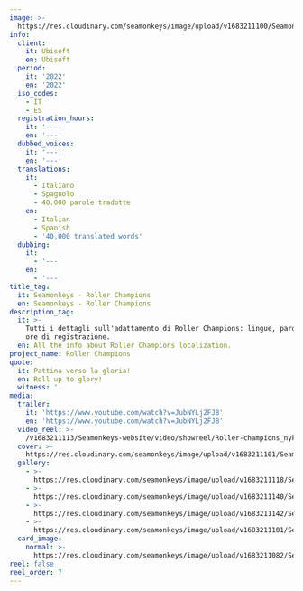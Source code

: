 ```yaml
---
image: >-
  https://res.cloudinary.com/seamonkeys/image/upload/v1683211100/Seamonkeys-website/meta/tag_image_RC_l42uh5_zefojb.jpg
info:
  client:
    it: Ubisoft
    en: Ubisoft
  period:
    it: '2022'
    en: '2022'
  iso_codes:
    - IT
    - ES
  registration_hours:
    it: '---'
    en: '---'
  dubbed_voices:
    it: '---'
    en: '---'
  translations:
    it:
      - Italiano
      - Spagnolo
      - 40.000 parole tradotte
    en:
      - Italian
      - Spanish
      - '40,000 translated words'
  dubbing:
    it:
      - '---'
    en:
      - '---'
title_tag:
  it: Seamonkeys - Roller Champions
  en: Seamonkeys - Roller Champions
description_tag:
  it: >-
    Tutti i dettagli sull'adattamento di Roller Champions: lingue, parole, voci,
    ore di registrazione.
  en: All the info about Roller Champions localization.
project_name: Roller Champions
quote:
  it: Pattina verso la gloria!
  en: Roll up to glory!
  witness: ''
media:
  trailer:
    it: 'https://www.youtube.com/watch?v=JubNYLj2FJ8'
    en: 'https://www.youtube.com/watch?v=JubNYLj2FJ8'
  video_reel: >-
    /v1683211113/Seamonkeys-website/video/showreel/Roller-champions_nykhr2_bnz7wy.mp4
  cover: >-
    https://res.cloudinary.com/seamonkeys/image/upload/v1683211101/Seamonkeys-website/cover/RC_CLOSED_ALPHA_KEYART_1920_catyki_guu4k9.jpg
  gallery:
    - >-
      https://res.cloudinary.com/seamonkeys/image/upload/v1683211118/Seamonkeys-website/gallery/RC_CB_Screenshot_ValkyrieMexicoNoLogo-25102260118faa0f5b43.72319306_e6rz4o_mxwnkd.png
    - >-
      https://res.cloudinary.com/seamonkeys/image/upload/v1683211140/Seamonkeys-website/gallery/RC_Screenshot_3V3_20220518_6PM_CEST_yx2z63_rongv7.png
    - >-
      https://res.cloudinary.com/seamonkeys/image/upload/v1683211142/Seamonkeys-website/gallery/RC_Screenshot_AirShot_20220518_6PM_CEST_pzh2gk_orcy74.png
    - >-
      https://res.cloudinary.com/seamonkeys/image/upload/v1683211101/Seamonkeys-website/gallery/RC_CB_Screenshot_UppercutMexicoNoLogoBlur-25102260118fab600a56.69954836_uzaggo_fsv81b.png
  card_image:
    normal: >-
      https://res.cloudinary.com/seamonkeys/image/upload/v1683211082/Seamonkeys-website/cards/card-portfolio_u5ihh2_t8000q.jpg
reel: false
reel_order: 7
---
```


